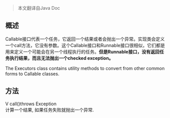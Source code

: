 >本文翻译自Java Doc
## 概述
Callable接口代表一个任务，它返回一个结果或者会抛出一个异常。实现类会定义一个call方法，它没有参数。这个Callable接口和Runnable接口很相似，它们都是用来定义一个可能会在另一个线程执行的任务。**但是Runnable接口，没有返回任务执行结果，而且无法抛出一个checked exception。**

The Executors class contains utility methods to convert from other common forms to Callable classes.
## 方法
V call()throws Exception  
计算一个结果, 如果任务失败就抛出一个异常.